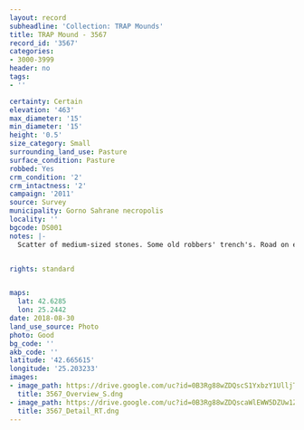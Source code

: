 ```yaml
---
layout: record
subheadline: 'Collection: TRAP Mounds'
title: TRAP Mound - 3567
record_id: '3567'
categories:
- 3000-3999
header: no
tags:
- ''

certainty: Certain
elevation: '463'
max_diameter: '15'
min_diameter: '15'
height: '0.5'
size_category: Small
surrounding_land_use: Pasture
surface_condition: Pasture
robbed: Yes
crm_condition: '2'
crm_intactness: '2'
campaign: '2011'
source: Survey
municipality: Gorno Sahrane necropolis
locality: ''
bgcode: DS001
notes: |-
  Scatter of medium-sized stones. Some old robbers' trench's. Road on edge of western side (but does not cut through mound however).


rights: standard


maps:
  lat: 42.6285
  lon: 25.2442
date: 2018-08-30
land_use_source: Photo
photo: Good
bg_code: ''
akb_code: ''
latitude: '42.665615'
longitude: '25.203233'
images:
- image_path: https://drive.google.com/uc?id=0B3Rg88wZDQscS1YxbzY1UlljT1E
  title: 3567_Overview_S.dng
- image_path: https://drive.google.com/uc?id=0B3Rg88wZDQscaWlEWW5DZUw1ZVk
  title: 3567_Detail_RT.dng
---
```

